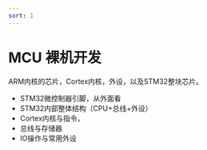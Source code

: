 ```yaml
---
sort: 1
---
```

# MCU 裸机开发

ARM内核的芯片，Cortex内核，外设，以及STM32整块芯片。


- STM32微控制器引脚，从外面看
- STM32内部整体结构（CPU+总线+外设）
- Cortex内核与指令，
- 总线与存储器
- IO操作与常用外设




